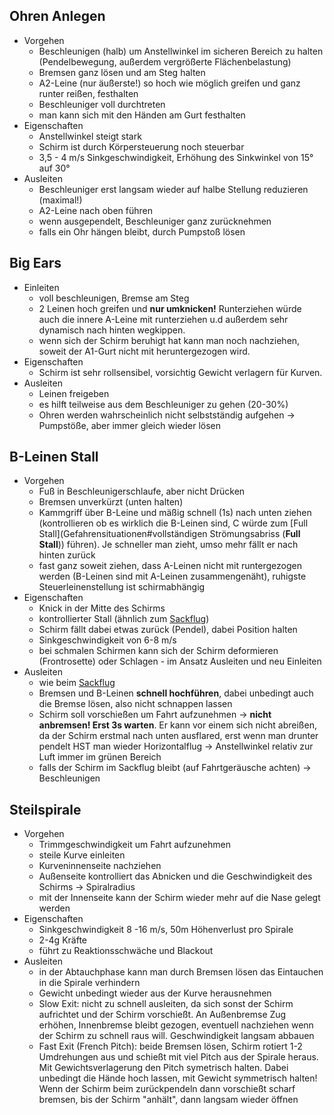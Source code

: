 ## Ohren Anlegen
- Vorgehen
	- Beschleunigen (halb) um Anstellwinkel im sicheren Bereich zu halten (Pendelbewegung, außerdem vergrößerte Flächenbelastung)
	- Bremsen ganz lösen und am Steg halten
	- A2-Leine (nur äußerste!) so hoch wie möglich greifen und ganz runter reißen, festhalten
	- Beschleuniger voll durchtreten
	- man kann sich mit den Händen am Gurt festhalten
- Eigenschaften
	- Anstellwinkel steigt stark
	- Schirm ist durch Körpersteuerung noch steuerbar
	- 3,5 - 4 m/s Sinkgeschwindigkeit, Erhöhung des Sinkwinkel von 15° auf 30°
- Ausleiten
	- Beschleuniger erst langsam wieder auf halbe Stellung reduzieren (maximal!)
	- A2-Leine nach oben führen
	- wenn ausgependelt, Beschleuniger ganz zurücknehmen
	- falls ein Ohr hängen bleibt, durch Pumpstoß lösen
## Big Ears
- Einleiten
	- voll beschleunigen, Bremse am Steg
	- 2 Leinen hoch greifen und **nur umknicken!** Runterziehen würde auch die innere A-Leine mit runterziehen u.d außerdem sehr dynamisch nach hinten wegkippen.
	- wenn sich der Schirm beruhigt hat kann man noch nachziehen, soweit der A1-Gurt nicht mit heruntergezogen wird.
- Eigenschaften
	- Schirm ist sehr rollsensibel, vorsichtig Gewicht verlagern für Kurven.
- Ausleiten
	- Leinen freigeben
	- es hilft teilweise aus dem Beschleuniger zu gehen (20-30%)
	- Ohren werden wahrscheinlich nicht selbstständig aufgehen -> Pumpstöße, aber immer gleich wieder lösen

## B-Leinen Stall
- Vorgehen
	- Fuß in Beschleunigerschlaufe, aber nicht Drücken
	- Bremsen unverkürzt (unten halten)
	- Kammgriff über B-Leine und mäßig schnell (1s) nach unten ziehen (kontrollieren ob es wirklich die B-Leinen sind, C würde zum [Full Stall](Gefahrensituationen#vollständigen Strömungsabriss (**Full Stall**)) führen). Je schneller man zieht, umso mehr fällt er nach hinten zurück
	- fast ganz soweit ziehen, dass A-Leinen nicht mit runtergezogen werden (B-Leinen sind mit A-Leinen zusammengenäht), ruhigste Steuerleinenstellung ist schirmabhängig
- Eigenschaften
	- Knick in der Mitte des Schirms
	- kontrollierter Stall (ähnlich zum [Sackflug](Gefahrensituationen#Sackflug))
	- Schirm fällt dabei etwas zurück (Pendel), dabei Position halten
	- Sinkgeschwindigkeit von 6-8 m/s
	- bei schmalen Schirmen kann sich der Schirm deformieren (Frontrosette) oder Schlagen - im Ansatz Ausleiten und neu Einleiten
- Ausleiten
	- wie beim [Sackflug](Gefahrensituationen#Sackflug)
	- Bremsen und B-Leinen **schnell hochführen**, dabei unbedingt auch die Bremse lösen, also nicht schnappen lassen
	- Schirm soll vorschießen um Fahrt aufzunehmen -> **nicht anbremsen! Erst 3s warten**. Er kann vor einem sich nicht abreißen, da der Schirm erstmal nach unten ausflared, erst wenn man drunter pendelt HST man wieder Horizontalflug -> Anstellwinkel relativ zur Luft immer im grünen Bereich
	- falls der Schirm im Sackflug bleibt (auf Fahrtgeräusche achten) -> Beschleunigen

## Steilspirale
- Vorgehen
	- Trimmgeschwindigkeit um Fahrt aufzunehmen
	- steile Kurve einleiten
	- Kurveninnenseite nachziehen
	- Außenseite kontrolliert das Abnicken und die Geschwindigkeit des Schirms -> Spiralradius
	- mit der Innenseite kann der Schirm wieder mehr auf die Nase gelegt werden
- Eigenschaften
	- Sinkgeschwindigkeit 8 -16 m/s, 50m Höhenverlust pro Spirale
	- 2-4g Kräfte
	- führt zu Reaktionsschwäche und Blackout
- Ausleiten
	- in der Abtauchphase kann man durch Bremsen lösen das Eintauchen in die Spirale verhindern
	- Gewicht unbedingt wieder aus der Kurve herausnehmen
	- Slow Exit: nicht zu schnell ausleiten, da sich sonst der Schirm aufrichtet und der Schirm vorschießt. An Außenbremse Zug erhöhen, Innenbremse bleibt gezogen, eventuell nachziehen wenn der Schirm zu schnell raus will. Geschwindigkeit langsam abbauen
	- Fast Exit (French Pitch): beide Bremsen lösen, Schirm rotiert 1-2 Umdrehungen aus und schießt mit viel Pitch aus der Spirale heraus. Mit Gewichtsverlagerung den Pitch symetrisch halten. Dabei unbedingt die Hände hoch lassen, mit Gewicht symmetrisch halten! Wenn der Schirm beim zurückpendeln dann vorschießt scharf bremsen, bis der Schirm "anhält", dann langsam wieder öffnen
